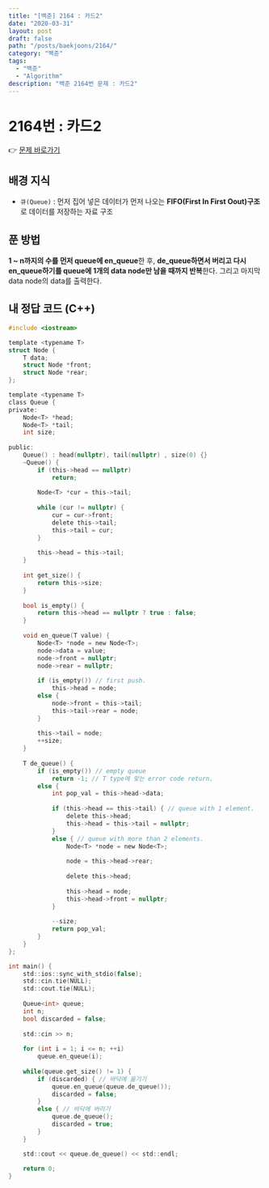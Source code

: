 ```yaml
---
title: "[백준] 2164 : 카드2"
date: "2020-03-31"
layout: post
draft: false
path: "/posts/baekjoons/2164/"
category: "백준"
tags:
  - "백준"
  - "Algorithm"
description: "백준 2164번 문제 : 카드2"
---
```


# 2164번 : 카드2

👉 [문제 바로가기](https://www.acmicpc.net/problem/2164)


## 배경 지식
- `큐(Queue)` : 먼저 집어 넣은 데이터가 먼저 나오는 **FIFO(First In First Oout)구조**로 데이터를 저장하는 자료 구조

## 푼 방법
**1 ~ n까지의 수를 먼저 queue에 en_queue**한 후, **de_queue하면서 버리고 다시 en_queue하기를 queue에 1개의 data node만 남을 때까지 반복**한다. 그리고 마지막 data node의 data를 출력한다.



## 내 정답 코드 (C++)

~~~c
#include <iostream>

template <typename T>
struct Node {
	T data;
	struct Node *front;
	struct Node *rear;
};

template <typename T>
class Queue {
private:
	Node<T> *head;
	Node<T> *tail;
	int size;
	
public:
	Queue() : head(nullptr), tail(nullptr) , size(0) {}
	~Queue() {
		if (this->head == nullptr)
			return;
		
		Node<T> *cur = this->tail;
		
		while (cur != nullptr) {
			cur = cur->front;
			delete this->tail;
			this->tail = cur;
		}
		
		this->head = this->tail;
	}
	
	int get_size() {
		return this->size;
	}
	
	bool is_empty() {
		return this->head == nullptr ? true : false;
	}
	
	void en_queue(T value) {
		Node<T> *node = new Node<T>;
		node->data = value;
		node->front = nullptr;
		node->rear = nullptr;
		
		if (is_empty()) // first push.
			this->head = node;
		else {
			node->front = this->tail;
			this->tail->rear = node;
		}
		
		this->tail = node;
		++size;
	}
	
	T de_queue() {
		if (is_empty()) // empty queue
			return -1; // T type에 맞는 error code return.
		else {
			int pop_val = this->head->data;
			
			if (this->head == this->tail) { // queue with 1 element.
				delete this->head;
				this->head = this->tail = nullptr;
			}
			else { // queue with more than 2 elements.
				Node<T> *node = new Node<T>;
				
				node = this->head->rear;
				
				delete this->head;
				
				this->head = node;
				this->head->front = nullptr;
			}
			
			--size;
			return pop_val;
		}
	}
};

int main() {
	std::ios::sync_with_stdio(false);
	std::cin.tie(NULL); 
	std::cout.tie(NULL);
	
	Queue<int> queue;
	int n;
	bool discarded = false;
	
	std::cin >> n;
	
	for (int i = 1; i <= n; ++i)
		queue.en_queue(i);
	
	while(queue.get_size() != 1) {
		if (discarded) { // 바닥에 옮기기
			queue.en_queue(queue.de_queue());
			discarded = false;
		} 
		else { // 바닥에 버리기
			queue.de_queue();
			discarded = true;
		}
	}

	std::cout << queue.de_queue() << std::endl;
	
	return 0;
}
~~~